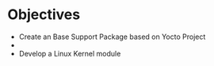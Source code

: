 # Objectives

- Create an Base Support Package based on Yocto Project
- 
- Develop a Linux Kernel module
